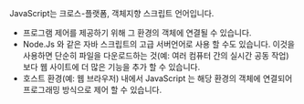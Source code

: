 JavaScript는 크로스-플랫폼, 객체지향 스크립트 언어입니다.

- 프로그램 제어를 제공하기 위해 그 환경의 객체에 연결될 수 있습니다.
- Node.Js 와 같은 자바 스크립트의 고급 서버언어로 사용 할 수도 있습니다. 이것을 사용하면 단순히 파일을 다운로드하는 것(예: 여러 컴퓨터 간의 실시간 공동 작업) 보다 웹 사이트에 더 많은 기능을 추가 할 수 있습니다.
- 호스트 환경(예: 웹 브라우저) 내에서 JavaScript 는 해당 환경의 객체에 연결되어 프로그래밍 방식으로 제어 할 수 있습니다.
